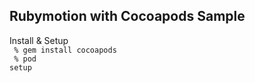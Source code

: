 ## Rubymotion with Cocoapods Sample

Install & Setup<br>
<code>
% gem install cocoapods<br>
% pod setup
</code>
